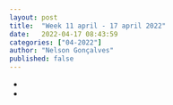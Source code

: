 ```yaml
---
layout: post
title:  "Week 11 april - 17 april 2022"
date:   2022-04-17 08:43:59
categories: ["04-2022"]
author: "Nelson Gonçalves"
published: false
---
```


* 
* 

